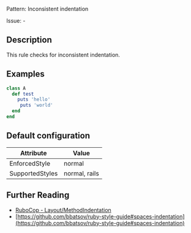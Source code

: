 Pattern: Inconsistent indentation

Issue: -

## Description

This rule checks for inconsistent indentation.

## Examples

```ruby
class A
  def test
    puts 'hello'
     puts 'world'
  end
end
```

## Default configuration

Attribute | Value
--- | ---
EnforcedStyle | normal
SupportedStyles | normal, rails

## Further Reading

* [RuboCop - Layout/MethodIndentation](https://rubocop.readthedocs.io/en/latest/cops_layout/#layoutmethodindentation)
* [https://github.com/bbatsov/ruby-style-guide#spaces-indentation](https://github.com/bbatsov/ruby-style-guide#spaces-indentation)
